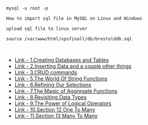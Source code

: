 
```

mysql -u root -p

How to import sql file in MySQL on Linux and Windows

upload sql file to linux server 

source /var/www/html/vpsfinall/db/brestolddb.sql



```


<ul> 


<li> 
<a href="https://github.com/kadawatha/mysql-guid/blob/master/0_Creating_Databases_and_Tables.md"> 
Link - 1.Creating Databases and Tables 
</a>
</li>

<li> 
<a href="https://github.com/kadawatha/mysql-guid/blob/master/1_Inserting_Data_and_a_couple_other_things.md"> Link - 2.Inserting Data and a couple other things </a>
</li>

<li>
 <a href="https://github.com/kadawatha/mysql-guid/blob/master/2_CRUD_commmands.md"> Link - 3.CRUD commands</a>
</li>
 


<li> <a href="https://github.com/kadawatha/mysql-guid/blob/master/3_The_World_Of_String_Functions.md"> Link - 5.The World Of String Functions</a></li>

<li> <a href="https://github.com/kadawatha/mysql-guid/blob/master/4_Refining_Our_Selections.md"> Link - 6.Refining Our Selections</a></li>

<li> <a href="https://github.com/kadawatha/mysql-guid/blob/master/5_The_Magic_of_Aggregate_Functions.md"> Link - 7.The Magic of Aggregate Functions</a></li>

<li> <a href="https://github.com/kadawatha/mysql-guid/blob/master/6_Revisiting_Data_Types.md"> Link - 8.Revisiting Data Types</a></li>

<li> <a href="https://github.com/kadawatha/mysql-guid/blob/master/7_The_Power_of_Logical_Operators.md"> Link - 9.The Power of Logical Operators</a></li>

<li> <a href="https://github.com/kadawatha/mysql-guid/blob/master/8_One_To_Many.md"> Link - 10.Section 12 One To Many</a></li>

<li> <a href="https://github.com/kadawatha/mysql-guid/blob/master/9_Many_To-Many.md"> Link - 11.Section 13 Many To Many</a></li>


</ul>

 
 
 
 
 
 
 
 
 
 
 
